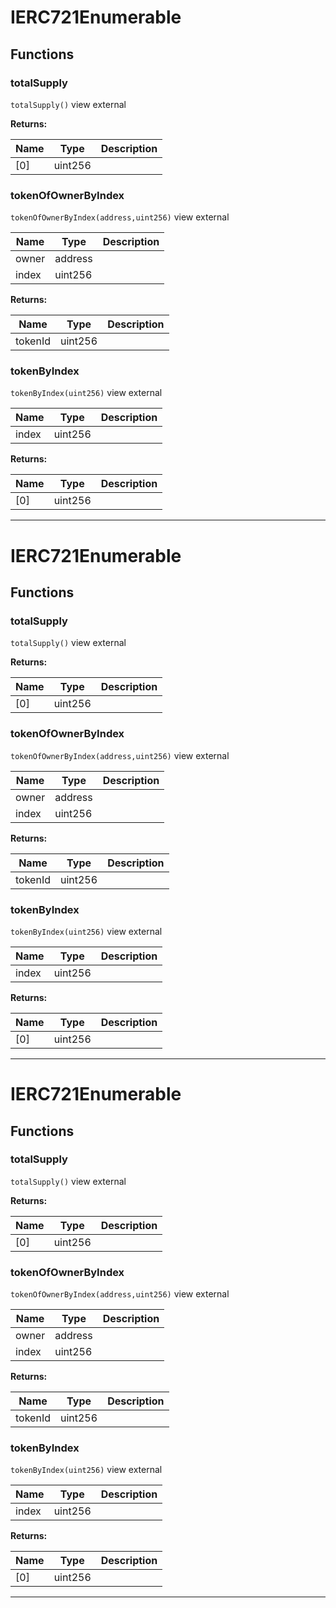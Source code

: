 

# IERC721Enumerable




## Functions
### totalSupply


`totalSupply()` view external






**Returns:**

| Name | Type | Description |
| ---- | ---- | ----------- |
| [0] | uint256 |  |

### tokenOfOwnerByIndex


`tokenOfOwnerByIndex(address,uint256)` view external





| Name | Type | Description |
| ---- | ---- | ----------- |
| owner | address |  |
| index | uint256 |  |

**Returns:**

| Name | Type | Description |
| ---- | ---- | ----------- |
| tokenId | uint256 |  |

### tokenByIndex


`tokenByIndex(uint256)` view external





| Name | Type | Description |
| ---- | ---- | ----------- |
| index | uint256 |  |

**Returns:**

| Name | Type | Description |
| ---- | ---- | ----------- |
| [0] | uint256 |  |



---




# IERC721Enumerable




## Functions
### totalSupply


`totalSupply()` view external






**Returns:**

| Name | Type | Description |
| ---- | ---- | ----------- |
| [0] | uint256 |  |

### tokenOfOwnerByIndex


`tokenOfOwnerByIndex(address,uint256)` view external





| Name | Type | Description |
| ---- | ---- | ----------- |
| owner | address |  |
| index | uint256 |  |

**Returns:**

| Name | Type | Description |
| ---- | ---- | ----------- |
| tokenId | uint256 |  |

### tokenByIndex


`tokenByIndex(uint256)` view external





| Name | Type | Description |
| ---- | ---- | ----------- |
| index | uint256 |  |

**Returns:**

| Name | Type | Description |
| ---- | ---- | ----------- |
| [0] | uint256 |  |



---




# IERC721Enumerable




## Functions
### totalSupply


`totalSupply()` view external






**Returns:**

| Name | Type | Description |
| ---- | ---- | ----------- |
| [0] | uint256 |  |

### tokenOfOwnerByIndex


`tokenOfOwnerByIndex(address,uint256)` view external





| Name | Type | Description |
| ---- | ---- | ----------- |
| owner | address |  |
| index | uint256 |  |

**Returns:**

| Name | Type | Description |
| ---- | ---- | ----------- |
| tokenId | uint256 |  |

### tokenByIndex


`tokenByIndex(uint256)` view external





| Name | Type | Description |
| ---- | ---- | ----------- |
| index | uint256 |  |

**Returns:**

| Name | Type | Description |
| ---- | ---- | ----------- |
| [0] | uint256 |  |



---



